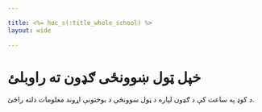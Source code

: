 ```yaml
---

title: <%= hoc_s(:title_whole_school) %>
layout: wide

---
```



# خپل ټول ښوونځی ګډون ته راوبلئ

د کوډ په ساعت کې د ګډون لپاره د ټول ښوونځي د بوختونې اړوند معلومات دلته راځئ.


